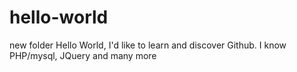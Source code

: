 # hello-world
new folder
Hello World,
I'd like to learn and discover Github.  I know PHP/mysql, JQuery and many more
